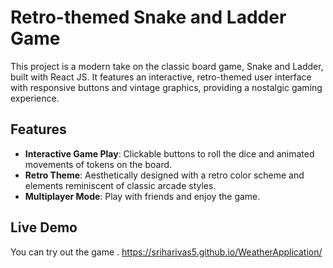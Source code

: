 # Retro-themed Snake and Ladder Game

This project is a modern take on the classic board game, Snake and Ladder, built with React JS. It features an interactive, retro-themed user interface with responsive buttons and vintage graphics, providing a nostalgic gaming experience.

## Features

- **Interactive Game Play**: Clickable buttons to roll the dice and animated movements of tokens on the board.
- **Retro Theme**: Aesthetically designed with a retro color scheme and elements reminiscent of classic arcade styles.
- **Multiplayer Mode**: Play with friends and enjoy the game.

## Live Demo

You can try out the game . https://sriharivas5.github.io/WeatherApplication/

